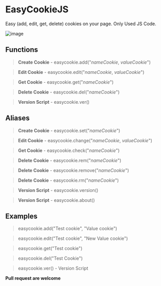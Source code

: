 # EasyCookieJS
Easy (add, edit, get, delete) cookies on your page. Only Used JS Code.

![image](https://user-images.githubusercontent.com/49614906/175548801-1ffed3fe-c399-4de8-bf27-b14e78d0fccb.png)


## Functions
> **Create Cookie** - easycookie.add("*nameCookie*, *valueCookie*")

> **Edit Cookie** - easycookie.edit("*nameCookie*, *valueCookie*")

> **Get Cookie** - easycookie.get("*nameCookie*")

> **Delete Cookie** - easycookie.del("*nameCookie*")

> **Version Script** - easycookie.ver()


## Aliases
> **Create Cookie** - easycookie.set("*nameCookie*")

> **Edit Cookie** - easycookie.change("*nameCookie*, *valueCookie*")

> **Get Cookie** - easycookie.check("*nameCookie*")

> **Delete Cookie** - easycookie.rem("*nameCookie*")

> **Delete Cookie** - easycookie.remove("*nameCookie*")

> **Delete Cookie** - easycookie.rm("*nameCookie*")

> **Version Script** - easycookie.version()

> **Version Script** - easycookie.about()

## Examples

> easycookie.add("Test cookie", "Value cookie")

> easycookie.edit("Test cookie", "New Value cookie")

> easycookie.get("Test cookie")

> easycookie.del("Test Cookie")

> easycookie.ver() - Version Script


**Pull request are welcome**
